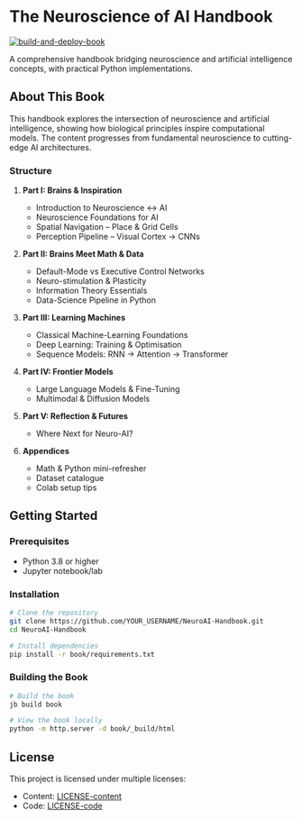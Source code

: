 # The Neuroscience of AI Handbook

[![build-and-deploy-book](https://github.com/YOUR_USERNAME/NeuroAI-Handbook/actions/workflows/book.yml/badge.svg)](https://github.com/YOUR_USERNAME/NeuroAI-Handbook/actions/workflows/book.yml)

A comprehensive handbook bridging neuroscience and artificial intelligence concepts, with practical Python implementations.

## About This Book

This handbook explores the intersection of neuroscience and artificial intelligence, showing how biological principles inspire computational models. The content progresses from fundamental neuroscience to cutting-edge AI architectures.

### Structure

1. **Part I: Brains & Inspiration**
   - Introduction to Neuroscience ↔ AI
   - Neuroscience Foundations for AI
   - Spatial Navigation – Place & Grid Cells
   - Perception Pipeline – Visual Cortex → CNNs

2. **Part II: Brains Meet Math & Data**
   - Default-Mode vs Executive Control Networks
   - Neuro-stimulation & Plasticity
   - Information Theory Essentials
   - Data-Science Pipeline in Python

3. **Part III: Learning Machines**
   - Classical Machine-Learning Foundations
   - Deep Learning: Training & Optimisation
   - Sequence Models: RNN → Attention → Transformer

4. **Part IV: Frontier Models**
   - Large Language Models & Fine-Tuning
   - Multimodal & Diffusion Models

5. **Part V: Reflection & Futures**
   - Where Next for Neuro-AI?

6. **Appendices**
   - Math & Python mini-refresher
   - Dataset catalogue
   - Colab setup tips

## Getting Started

### Prerequisites

- Python 3.8 or higher
- Jupyter notebook/lab

### Installation

```bash
# Clone the repository
git clone https://github.com/YOUR_USERNAME/NeuroAI-Handbook.git
cd NeuroAI-Handbook

# Install dependencies
pip install -r book/requirements.txt
```

### Building the Book

```bash
# Build the book
jb build book

# View the book locally
python -m http.server -d book/_build/html
```

## License

This project is licensed under multiple licenses:
- Content: [LICENSE-content](LICENSE-content)
- Code: [LICENSE-code](LICENSE-code)